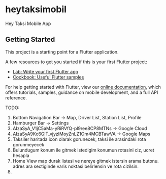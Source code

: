 # heytaksimobil

Hey Taksi Mobile App

## Getting Started

This project is a starting point for a Flutter application.

A few resources to get you started if this is your first Flutter project:

- [Lab: Write your first Flutter app](https://flutter.dev/docs/get-started/codelab)
- [Cookbook: Useful Flutter samples](https://flutter.dev/docs/cookbook)

For help getting started with Flutter, view our
[online documentation](https://flutter.dev/docs), which offers tutorials,
samples, guidance on mobile development, and a full API reference.

TODO: 
1. Bottom Navigation Bar -> Map, Driver List, Station List, Profile
2. Hamburger Bar -> Settings
3. AIzaSyA_V1jC5aMa-yRiRVfQ-pl9ree8CP8MTNs -> Google Cloud
4. AIzaSyA9Kc6GlT_vjyzIMoyZnLZ1Om4MCBTawVA -> Google Maps
5. Taksiler haritada icon olarak gorunecek, taksi ile arasindaki rota gorunmeyecek
6. Bulundugum konum ile gitmek istedigim konumun rotasini ciz, ucret hesapla
7. Home View map durak listesi ve nereye gitmek istersin arama butonu. adres ara sectiginde varis noktasi belirlensin ve rota cizilsin.
8. 